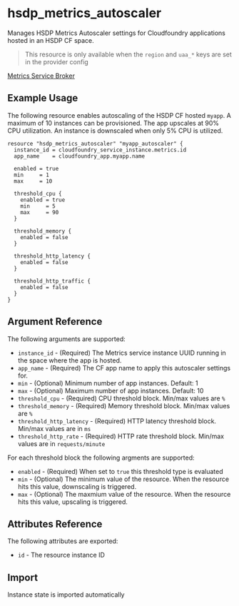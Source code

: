 # hsdp_metrics_autoscaler
Manages HSDP Metrics Autoscaler settings for Cloudfoundry applications hosted in an HSDP CF space.

> This resource is only available when the `region` and `uaa_*` keys are set in the provider config

[Metrics Service Broker](https://www.hsdp.io/documentation/metrics-service-broker)

## Example Usage
The following resource enables autoscaling of the HSDP CF hosted `myapp`. A maximum of
10 instances can be provisioned. The app upscales at 90% CPU utilization.
An instance is downscaled when only 5% CPU is utilized.

```hcl
resource "hsdp_metrics_autoscaler" "myapp_autoscaler" {
  instance_id = cloudfoundry_service_instance.metrics.id
  app_name    = cloudfoundry_app.myapp.name
 
  enabled = true
  min     = 1
  max     = 10 

  threshold_cpu {
    enabled = true
    min     = 5
    max     = 90
  }

  threshold_memory {
    enabled = false
  }

  threshold_http_latency {
    enabled = false
  }

  threshold_http_traffic {
    enabled = false
  }
}
```

## Argument Reference

The following arguments are supported:

* `instance_id` - (Required) The Metrics service instance UUID running in the space where the app is hosted.
* `app_name` - (Required) The CF app name to apply this autoscaler settings for.
* `min` - (Optional) Minimum number of app instances. Default: 1
* `max` - (Optional) Maximum number of app instances. Default: 10
* `threshold_cpu` - (Required) CPU threshold block. Min/max values are `%`
* `threshold_memory` - (Required) Memory threshold block. Min/max values are `%`
* `threshold_http_latency` - (Required) HTTP latency threshold block. Min/max values are in `ms`
* `threshold_http_rate` - (Required) HTTP rate threshold block. Min/max values are in `requests/minute`

For each threshold block the following argments are supported:

* `enabled` - (Required) When set to `true` this threshold type is evaluated
* `min` - (Optional) The minimum value of the resource. When the resource hits this value, downscaling is triggered.
* `max` - (Optional) The maxmium value of the resource. When the resource hits this value, upscaling is triggered.

## Attributes Reference

The following attributes are exported:

* `id` - The resource instance ID

## Import

Instance state is imported automatically
